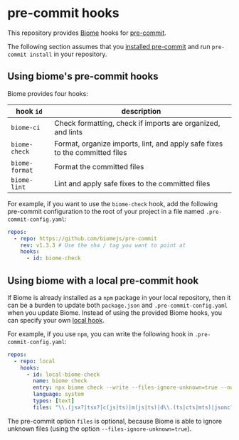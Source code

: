 # pre-commit hooks

This repository provides [Biome](https://biomejs.dev) hooks for [pre-commit](https://pre-commit.com/).

The following section assumes that you [installed pre-commit](https://pre-commit.com/index.html#install) and run `pre-commit install` in your repository.

## Using biome's pre-commit hooks

Biome provides four hooks:

| hook `id`      | description                                                                 |
| -------------- | --------------------------------------------------------------------------- |
| `biome-ci`     | Check formatting, check if imports are organized, and lints                 |
| `biome-check`  | Format, organize imports, lint, and apply safe fixes to the committed files |
| `biome-format` | Format the committed files                                                  |
| `biome-lint`   | Lint and apply safe fixes to the committed files                            |

For example, if you want to use the `biome-check` hook,
add the following pre-commit configuration to the root of your project in a file named `.pre-commit-config.yaml`:

```yaml
repos:
  - repo: https://github.com/biomejs/pre-commit
    rev: v1.3.3 # Use the sha / tag you want to point at
    hooks:
      - id: biome-check
```

## Using biome with a local pre-commit hook

If Biome is already installed as a `npm` package in your local repository,
then it can be a burden to update both `package.json` and `.pre-commit-config.yaml` when you update Biome.
Instead of using the provided Biome hooks, you can specify your own [local hook](https://pre-commit.com/index.html#repository-local-hooks).

For example, if you use `npm`, you can write the following hook in `.pre-commit-config.yaml`:

```yaml
repos:
  - repo: local
    hooks:
      - id: local-biome-check
        name: biome check
        entry: npx biome check --write --files-ignore-unknown=true --no-errors-on-unmatched
        language: system
        types: [text]
        files: "\\.(jsx?|tsx?|c(js|ts)|m(js|ts)|d\\.(ts|cts|mts)|jsonc?|css|svelte|vue|astro|graphql|gql)$"
```

The pre-commit option `files` is optional,
because Biome is able to ignore unknown files (using the option `--files-ignore-unknown=true`).
